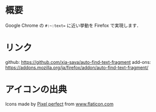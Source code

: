 # 概要

Google Chrome の `#:~:text=` に近い挙動を Firefox で実現します．

# リンク

github: https://github.com/xia-sava/auto-find-text-fragment
add-ons: https://addons.mozilla.org/ja/firefox/addon/auto-find-text-fragment/

# アイコンの出典

Icons made by <a href="https://www.flaticon.com/authors/pixel-perfect" title="Pixel perfect">Pixel perfect</a> from <a href="https://www.flaticon.com/" title="Flaticon">www.flaticon.com</a>
